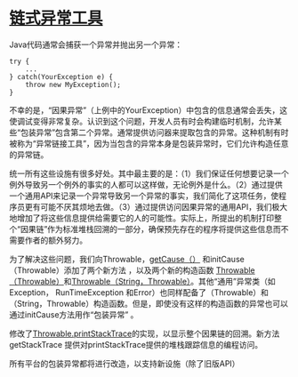 #   [链式异常工具](https://docs.oracle.com/javase/8/docs/technotes/guides/lang/chained-exceptions.html)

Java代码通常会捕获一个异常并抛出另一个异常：
```
try {
    ...
} catch(YourException e) {
    throw new MyException();
}
```
不幸的是，“因果异常”（上例中的YourException）中包含的信息通常会丢失，这使调试变得非常复杂。认识到这个问题，开发人员有时会构建临时机制，允许某些“包装异常”包含第二个异常。通常提供访问器来提取包含的异常。这种机制有时被称为“异常链接工具”，因为当包含的异常本身是包装异常时，它们允许构造任意的异常链。

统一所有这些设施有很多好处。其中最主要的是：（1）我们保证任何想要记录一个例外导致另一个例外的事实的人都可以这样做，无论例外是什么。（2）通过提供一个通用API来记录一个异常导致另一个异常的事实，我们简化了这项任务，使程序员更有可能不厌其烦地去做。（3）通过提供访问因果异常的通用API，我们极大地增加了将这些信息提供给需要它的人的可能性。实际上，所提出的机制打印整个“因果链”作为标准堆栈回溯的一部分，确保预先存在的程序将提供这些信息而不需要作者的额外努力。

为了解决这些问题，我们向Throwable，[getCause（）](https://docs.oracle.com/javase/8/docs/api/java/lang/Throwable.html#getCause--) 和initCause（Throwable）添加了两个新方法 ，以及两个新的构造函数 [Throwable（Throwable）](https://docs.oracle.com/javase/8/docs/api/java/lang/Throwable.html#Throwable-java.lang.Throwable-)和[Throwable（String，Throwable）](https://docs.oracle.com/javase/8/docs/api/java/lang/Throwable.html#Throwable-java.lang.String-java.lang.Throwable-)。其他“通用”异常类（如Exception， RunTimeException 和Error）也同样配备了（Throwable）和 （String，Throwable）构造函数。但是，即使没有这样的构造函数的异常也可以通过initCause方法用作“包装异常” 。

修改了[Throwable.printStackTrace](https://docs.oracle.com/javase/8/docs/api/java/lang/Throwable.html#printStackTrace--)的实现，以显示整个因果链的回溯。新方法getStackTrace 提供对printStackTrace提供的堆栈跟踪信息的编程访问。

所有平台的包装异常都将进行改造，以支持新设施（除了旧版API）
